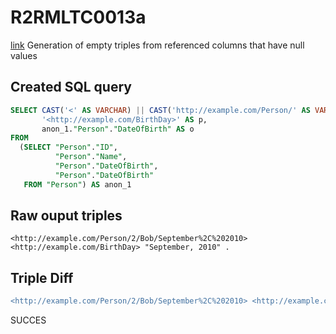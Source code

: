 # R2RMLTC0013a
[link](https://www.w3.org/TR/rdb2rdf-test-cases/#R2RMLTC0013a)
Generation of empty triples from referenced columns that have null values

## Created SQL query
```sql
SELECT CAST('<' AS VARCHAR) || CAST('http://example.com/Person/' AS VARCHAR) || replace(replace(replace(replace(replace(replace(CAST(anon_1."Person"."ID" AS VARCHAR), ' ', '%20'), '/', '%2F'), '(', '%28'), ')', '%29'), ',', '%2C'), ':', '%3A') || CAST('/' AS VARCHAR) || replace(replace(replace(replace(replace(replace(CAST(anon_1."Person"."Name" AS VARCHAR), ' ', '%20'), '/', '%2F'), '(', '%28'), ')', '%29'), ',', '%2C'), ':', '%3A') || CAST('/' AS VARCHAR) || replace(replace(replace(replace(replace(replace(CAST(anon_1."Person"."DateOfBirth" AS VARCHAR), ' ', '%20'), '/', '%2F'), '(', '%28'), ')', '%29'), ',', '%2C'), ':', '%3A') || CAST('>' AS VARCHAR) AS s,
       '<http://example.com/BirthDay>' AS p,
       anon_1."Person"."DateOfBirth" AS o
FROM
  (SELECT "Person"."ID",
          "Person"."Name",
          "Person"."DateOfBirth",
          "Person"."DateOfBirth"
   FROM "Person") AS anon_1
```

## Raw ouput triples
```
<http://example.com/Person/2/Bob/September%2C%202010> <http://example.com/BirthDay> "September, 2010" .
```

## Triple Diff
```diff
<http://example.com/Person/2/Bob/September%2C%202010> <http://example.com/BirthDay> "September, 2010" .
```

SUCCES